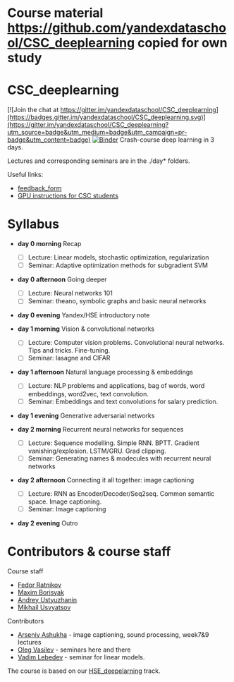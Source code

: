 # Course material https://github.com/yandexdataschool/CSC_deeplearning copied for own study

# CSC_deeplearning

[![Join the chat at https://gitter.im/yandexdataschool/CSC_deeplearning](https://badges.gitter.im/yandexdataschool/CSC_deeplearning.svg)](https://gitter.im/yandexdataschool/CSC_deeplearning?utm_source=badge&utm_medium=badge&utm_campaign=pr-badge&utm_content=badge) [![Binder](http://mybinder.org/badge.svg)](http://mybinder.org:/repo/yandexdataschool/csc_deeplearning)
Crash-course deep learning in 3 days.

Lectures and corresponding seminars are in the ./day* folders. 

Useful links:
* [feedback_form](https://docs.google.com/forms/d/e/1FAIpQLSdurWw97Sm9xCyYwC8g3iB5EibITnoPJW2IkOVQYE_kcXPh6Q/viewform)
* [GPU instructions for CSC students](https://github.com/CSC-IT-Center-for-Science/machine-learning-scripts/tree/master/courses/yandex2017)

# Syllabus
- __day 0 morning__ Recap
  - [ ] Lecture: Linear models, stochastic optimization, regularization
  - [ ] Seminar: Adaptive optimization methods for subgradient SVM
- __day 0 afternoon__ Going deeper
  - [ ] Lecture: Neural networks 101
  - [ ] Seminar: theano, symbolic graphs and basic neural networks
- __day 0 evening__ Yandex/HSE introductory note


- __day 1 morning__ Vision & convolutional networks
  - [ ] Lecture: Computer vision problems. Convolutional neural networks. Tips and tricks. Fine-tuning.
  - [ ] Seminar: lasagne and CIFAR
- __day 1 afternoon__ Natural language processing & embeddings
  - [ ] Lecture: NLP problems and applications, bag of words, word embeddings, word2vec, text convolution.
  - [ ] Seminar: Embeddings and text convolutions for salary prediction.
- __day 1 evening__ Generative adversarial networks


- __day 2 morning__ Recurrent neural networks for sequences
  - [ ] Lecture: Sequence modelling. Simple RNN. BPTT. Gradient vanishing/explosion. LSTM/GRU. Grad clipping.
  - [ ] Seminar: Generating names & modecules with recurrent neural networks
- __day 2 afternoon__ Connecting it all together: image captioning
  - [ ] Lecture: RNN as Encoder/Decoder/Seq2seq. Common semantic space. Image captioning.
  - [ ] Seminar: Image captioning
- __day 2 evening__ Outro
 



# Contributors & course staff
Course staff
- [Fedor Ratnikov](https://github.com/justheuristic/)
- [Maxim Borisyak](https://github.com/maxim-borisyak)
- [Andrey Ustyuzhanin](https://github.com/anaderi)
- [Mikhail Usvyatsov](https://github.com/Aelphy)

Contributors
- [Arseniy Ashukha](https://github.com/ars-ashuha) - image captioning, sound processing, week7&9 lectures
- [Oleg Vasilev](https://github.com/Omrigan) - seminars here and there
- [Vadim Lebedev](https://github.com/vadim-v-lebedev) - seminar for linear models.

The course is based on our [HSE_deepelarning](https://github.com/yandexdataschool/HSE_deeplearning/blob/master/README.md) track.

